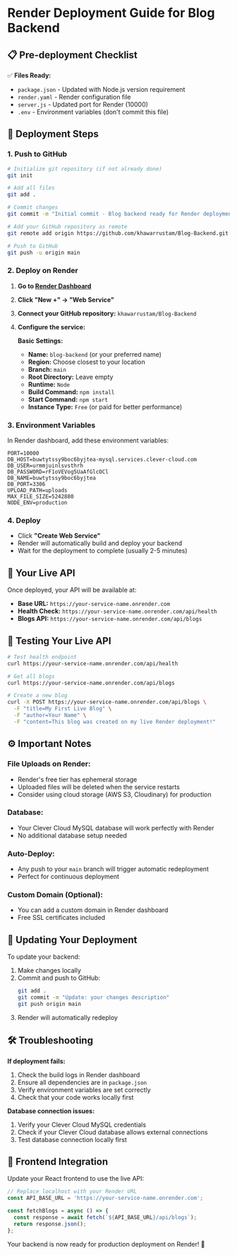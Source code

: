 # Render Deployment Guide for Blog Backend

## 📋 Pre-deployment Checklist

✅ **Files Ready:**
- `package.json` - Updated with Node.js version requirement
- `render.yaml` - Render configuration file
- `server.js` - Updated port for Render (10000)
- `.env` - Environment variables (don't commit this file)

## 🚀 Deployment Steps

### 1. **Push to GitHub**
```bash
# Initialize git repository (if not already done)
git init

# Add all files
git add .

# Commit changes
git commit -m "Initial commit - Blog backend ready for Render deployment"

# Add your GitHub repository as remote
git remote add origin https://github.com/khawarrustam/Blog-Backend.git

# Push to GitHub
git push -u origin main
```

### 2. **Deploy on Render**

1. **Go to [Render Dashboard](https://dashboard.render.com/)**
2. **Click "New +" → "Web Service"**
3. **Connect your GitHub repository:** `khawarrustam/Blog-Backend`
4. **Configure the service:**

   **Basic Settings:**
   - **Name:** `blog-backend` (or your preferred name)
   - **Region:** Choose closest to your location
   - **Branch:** `main`
   - **Root Directory:** Leave empty
   - **Runtime:** `Node`
   - **Build Command:** `npm install`
   - **Start Command:** `npm start`
   - **Instance Type:** `Free` (or paid for better performance)

### 3. **Environment Variables**
In Render dashboard, add these environment variables:

```
PORT=10000
DB_HOST=buwtytssy9boc6byjtea-mysql.services.clever-cloud.com
DB_USER=urmmjuinlsvsthrh
DB_PASSWORD=rF1oVEVog5UaAfGlcOCl
DB_NAME=buwtytssy9boc6byjtea
DB_PORT=3306
UPLOAD_PATH=uploads
MAX_FILE_SIZE=5242880
NODE_ENV=production
```

### 4. **Deploy**
- Click **"Create Web Service"**
- Render will automatically build and deploy your backend
- Wait for the deployment to complete (usually 2-5 minutes)

## 🔗 **Your Live API**

Once deployed, your API will be available at:
- **Base URL:** `https://your-service-name.onrender.com`
- **Health Check:** `https://your-service-name.onrender.com/api/health`
- **Blogs API:** `https://your-service-name.onrender.com/api/blogs`

## 🧪 **Testing Your Live API**

```bash
# Test health endpoint
curl https://your-service-name.onrender.com/api/health

# Get all blogs
curl https://your-service-name.onrender.com/api/blogs

# Create a new blog
curl -X POST https://your-service-name.onrender.com/api/blogs \
  -F "title=My First Live Blog" \
  -F "author=Your Name" \
  -F "content=This blog was created on my live Render deployment!"
```

## ⚙️ **Important Notes**

### **File Uploads on Render:**
- Render's free tier has ephemeral storage
- Uploaded files will be deleted when the service restarts
- Consider using cloud storage (AWS S3, Cloudinary) for production

### **Database:**
- Your Clever Cloud MySQL database will work perfectly with Render
- No additional database setup needed

### **Auto-Deploy:**
- Any push to your `main` branch will trigger automatic redeployment
- Perfect for continuous deployment

### **Custom Domain (Optional):**
- You can add a custom domain in Render dashboard
- Free SSL certificates included

## 🔄 **Updating Your Deployment**

To update your backend:
1. Make changes locally
2. Commit and push to GitHub:
   ```bash
   git add .
   git commit -m "Update: your changes description"
   git push origin main
   ```
3. Render will automatically redeploy

## 🛠️ **Troubleshooting**

**If deployment fails:**
1. Check the build logs in Render dashboard
2. Ensure all dependencies are in `package.json`
3. Verify environment variables are set correctly
4. Check that your code works locally first

**Database connection issues:**
1. Verify your Clever Cloud MySQL credentials
2. Check if your Clever Cloud database allows external connections
3. Test database connection locally first

## 📱 **Frontend Integration**

Update your React frontend to use the live API:
```javascript
// Replace localhost with your Render URL
const API_BASE_URL = 'https://your-service-name.onrender.com';

const fetchBlogs = async () => {
  const response = await fetch(`${API_BASE_URL}/api/blogs`);
  return response.json();
};
```

Your backend is now ready for production deployment on Render! 🎉
